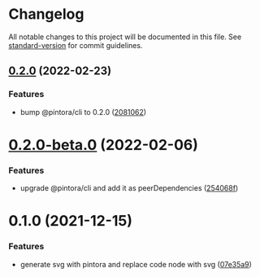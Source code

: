 # Changelog

All notable changes to this project will be documented in this file. See [standard-version](https://github.com/conventional-changelog/standard-version) for commit guidelines.

## [0.2.0](https://github.com/hikerpig/gatsby-remark-pintora/compare/v0.2.0-beta.0...v0.2.0) (2022-02-23)


### Features

* bump @pintora/cli to 0.2.0 ([2081062](https://github.com/hikerpig/gatsby-remark-pintora/commit/208106221b325b8c8288cde77fed0bc2a7d654d7))

# [0.2.0-beta.0](https://github.com/hikerpig/gatsby-remark-pintora/compare/v0.1.0...v0.2.0-beta.0) (2022-02-06)


### Features

* upgrade @pintora/cli and add it as peerDependencies ([254068f](https://github.com/hikerpig/gatsby-remark-pintora/commit/254068f4960cb9908097aa6c072c457b8b375f1f))



# 0.1.0 (2021-12-15)


### Features

* generate svg with pintora and replace code node with svg ([07e35a9](https://github.com/hikerpig/gatsby-remark-pintora/commit/07e35a92d5fc49dab70d1400dc00beebd383fc71))
